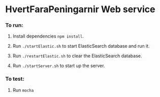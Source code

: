 # HvertFaraPeningarnir Web service

### To run:

1. Install dependencies `npm install`.

2. Run `./startElastic.sh` to start ElasticSearch database and run it.

3. Run `./restartElastic.sh` to clear the ElasticSearch database.

4. Run `./startServer.sh` to start up the server.

### To test:

1. Run `mocha`
